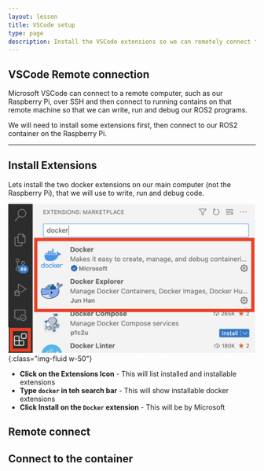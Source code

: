 ```yaml
---
layout: lesson
title: VSCode setup
type: page
description: Install the VSCode extensions so we can remotely connect to the Raspberry Pi and Docker container instances
---
```


## VSCode Remote connection

Microsoft VSCode can connect to a remote computer, such as our Raspberry Pi, over SSH and then connect to running contains on that remote machine so that we can write, run and debug our ROS2 programs.

We will need to install some extensions first, then connect to our ROS2 container on the Raspberry Pi.

---

## Install Extensions

Lets install the two docker extensions on our main computer (not the Raspberry Pi), that we will use to write, run and debug code.

![VS Code Extentions](assets/vscode_extensions.png) {:class="img-fluid w-50"}

* **Click on the Extensions Icon** - This will list installed and installable extensions
* **Type `docker` in teh search bar** - This will show installable docker extensions
* **Click Install on the `Docker` extension** - This will be by Microsoft

## Remote connect

## Connect to the container